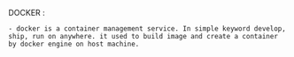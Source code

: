 DOCKER : 

    - docker is a container management service. In simple keyword develop, ship, run on anywhere. it used to build image and create a container by docker engine on host machine.